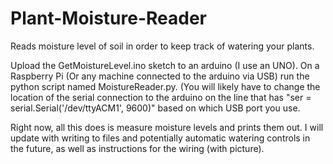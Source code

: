 # Plant-Moisture-Reader
Reads moisture level of soil in order to keep track of watering your plants.

Upload the GetMoistureLevel.ino sketch to an arduino (I use an UNO).
On a Raspberry Pi (Or any machine connected to the arduino via USB) run the python script named MoistureReader.py. (You will likely have to change the location of the serial connection to the arduino on the line that has "ser = serial.Serial('/dev/ttyACM1', 9600)" based on which USB port you use.

Right now, all this does is measure moisture levels and prints them out. I will update with writing to files and potentially automatic watering controls in the future, as well as instructions for the wiring (with picture).

